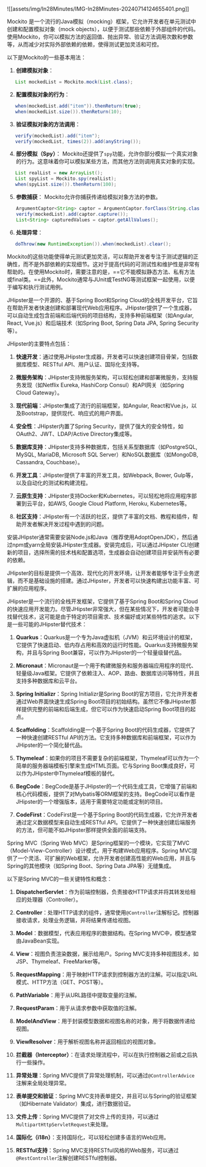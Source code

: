 ![[assets/img/In28Minutes/IMG-In28Minutes-20240714124655401.png]]

 Mockito 是一个流行的Java模拟（mocking）框架，它允许开发者在单元测试中创建和配置模拟对象（mock objects），以便于测试那些依赖于外部组件的代码。使用Mockito，你可以模拟方法的返回值、抛出异常、验证方法调用次数和参数等，从而减少对实际外部依赖的依赖，使得测试更加灵活和可控。

以下是Mockito的一些基本用法：

1. **创建模拟对象**：
```java
   List mockedList = Mockito.mock(List.class);
   ```

2. **配置模拟对象的行为**：
```java
   when(mockedList.add("item")).thenReturn(true);
   when(mockedList.size()).thenReturn(10);
   ```

3. **验证模拟对象的方法调用**：
```java
   verify(mockedList).add("item");
   verify(mockedList, times(2)).add(anyString());
   ```

4. **部分模拟（Spy）**：
   Mockito还提供了`spy`功能，允许你部分模拟一个真实对象的行为。这意味着你可以模拟某些方法，而其他方法则调用真实对象的实现。
```java
   List realList = new ArrayList();
   List spyList = Mockito.spy(realList);
   when(spyList.size()).thenReturn(100);
   ```

5. **参数捕获**：
   Mockito允许你捕获传递给模拟对象方法的参数。
   ```java
   ArgumentCaptor<String> captor = ArgumentCaptor.forClass(String.class);
   verify(mockedList).add(captor.capture());
   List<String> capturedValues = captor.getAllValues();
   ```

6. **处理异常**：
```java
   doThrow(new RuntimeException()).when(mockedList).clear();
   ```

Mockito的这些功能使得单元测试更加灵活，可以帮助开发者专注于测试逻辑的正确性，而不是外部依赖的实现细节。这对于提高代码的可测试性和维护性是非常有帮助的。在使用Mockito时，需要注意的是，==它不能模拟静态方法、私有方法或final类。==此外，Mockito通常与JUnit或TestNG等测试框架一起使用，以便于编写和执行测试用例。

 JHipster是一个开源的、基于Spring Boot和Spring Cloud的全栈开发平台，它旨在帮助开发者快速创建和部署现代Web应用程序。JHipster提供了一个生成器，可以自动生成包含前端和后端代码的项目结构，支持多种前端框架（如Angular, React, Vue.js）和后端技术（如Spring Boot, Spring Data JPA, Spring Security等）。

JHipster的主要特点包括：

1. **快速开发**：通过使用JHipster生成器，开发者可以快速创建项目骨架，包括数据库模型、RESTful API、用户认证、国际化支持等。

2. **微服务架构**：JHipster支持微服务架构，可以轻松创建和部署微服务，支持服务发现（如Netflix Eureka, HashiCorp Consul）和API网关（如Spring Cloud Gateway）。

3. **现代前端**：JHipster集成了流行的前端框架，如Angular, React和Vue.js，以及Bootstrap，提供现代、响应式的用户界面。

4. **安全性**：JHipster内置了Spring Security，提供了强大的安全特性，如OAuth2、JWT、LDAP/Active Directory集成等。

5. **数据库支持**：JHipster支持多种数据库，包括关系型数据库（如PostgreSQL, MySQL, MariaDB, Microsoft SQL Server）和NoSQL数据库（如MongoDB, Cassandra, Couchbase）。

6. **开发工具**：JHipster提供了丰富的开发工具，如Webpack, Bower, Gulp等，以及自动化的测试和构建流程。

7. **云原生支持**：JHipster支持Docker和Kubernetes，可以轻松地将应用程序部署到云平台，如AWS, Google Cloud Platform, Heroku, Kubernetes等。

8. **社区支持**：JHipster有一个活跃的社区，提供了丰富的文档、教程和插件，帮助开发者解决开发过程中遇到的问题。

安装JHipster通常需要安装Node.js和Java（推荐使用AdoptOpenJDK），然后通过npm或yarn全局安装JHipster生成器。安装完成后，可以通过JHipster CLI创建新的项目，选择所需的技术栈和配置选项，生成器会自动创建项目并安装所有必要的依赖。

JHipster的目标是提供一个高效、现代化的开发环境，让开发者能够专注于业务逻辑，而不是基础设施的搭建。通过JHipster，开发者可以快速构建出功能丰富、可扩展的应用程序。

 JHipster是一个流行的全栈开发框架，它提供了基于Spring Boot和Spring Cloud的快速应用开发能力。尽管JHipster非常强大，但在某些情况下，开发者可能会寻找替代技术，这可能是由于特定的项目需求、技术偏好或对某些特性的追求。以下是一些可能的JHipster替代技术：

1. **Quarkus**：Quarkus是一个专为Java虚拟机（JVM）和云环境设计的框架，它提供了快速启动、低内存占用和高效的运行时性能。Quarkus支持微服务架构，并且与Spring Boot兼容，可以作为JHipster的一个轻量级替代品。

2. **Micronaut**：Micronaut是一个用于构建微服务和服务器端应用程序的现代、轻量级Java框架。它提供了依赖注入、AOP、路由、数据库访问等特性，并且支持多种数据库和云平台。

3. **Spring Initializr**：Spring Initializr是Spring Boot的官方项目，它允许开发者通过Web界面快速生成Spring Boot项目的初始结构。虽然它不像JHipster那样提供完整的前端和后端生成，但它可以作为快速启动Spring Boot项目的起点。

4. **Scaffolding**：Scaffolding是一个基于Spring Boot的代码生成器，它提供了一种快速创建RESTful API的方法。它支持多种数据库和前端框架，可以作为JHipster的一个简化替代品。

5. **Thymeleaf**：如果你的项目不需要复杂的前端框架，Thymeleaf可以作为一个简单的服务器端模板引擎来生成HTML页面。它与Spring Boot集成良好，可以作为JHipster中Thymeleaf模板的替代。

6. **BegCode**：BegCode是基于JHipster的一个代码生成工具，它增强了前端和核心代码模板，提供了对Mybatis等ORM框架的支持。BegCode可以看作是JHipster的一个增强版本，适用于需要特定功能或定制的项目。

7. **CodeFirst**：CodeFirst是一个基于Spring Boot的代码生成器，它允许开发者通过定义数据模型来自动生成RESTful API。它提供了一种快速创建后端服务的方法，但可能不如JHipster那样提供全面的前端支持。


 Spring MVC（Spring Web MVC）是Spring框架的一个模块，它实现了MVC（Model-View-Controller）设计模式，用于构建Web应用程序。Spring MVC提供了一个灵活、可扩展的Web框架，允许开发者创建高性能的Web应用，并且与Spring的其他模块（如Spring Boot、Spring Data JPA等）无缝集成。

以下是Spring MVC的一些关键特性和概念：

1. **DispatcherServlet**：作为前端控制器，负责接收HTTP请求并将其转发给相应的处理器（Controller）。

2. **Controller**：处理HTTP请求的组件，通常使用`@Controller`注解标记。控制器接收请求，处理业务逻辑，并将结果传递给视图。

3. **Model**：数据模型，代表应用程序的数据结构。在Spring MVC中，模型通常由JavaBean实现。

4. **View**：视图负责渲染数据，展示给用户。Spring MVC支持多种视图技术，如JSP、Thymeleaf、FreeMarker等。

5. **RequestMapping**：用于映射HTTP请求到控制器方法的注解。可以指定URL模式、HTTP方法（GET、POST等）。

6. **PathVariable**：用于从URL路径中提取变量的注解。

7. **RequestParam**：用于从请求参数中获取值的注解。

8. **ModelAndView**：用于封装模型数据和视图名称的对象，用于将数据传递给视图。

9. **ViewResolver**：用于解析视图名称并返回相应的视图对象。

10. **拦截器（Interceptor）**：在请求处理流程中，可以在执行控制器之前或之后执行一些操作。

11. **异常处理**：Spring MVC提供了异常处理机制，可以通过`@ControllerAdvice`注解来全局处理异常。

12. **表单提交和验证**：Spring MVC支持表单提交，并且可以与Spring的验证框架（如Hibernate Validator）集成，进行数据验证。

13. **文件上传**：Spring MVC提供了对文件上传的支持，可以通过`MultipartHttpServletRequest`来处理。

14. **国际化（i18n）**：支持国际化，可以轻松创建多语言的Web应用。

15. **RESTful支持**：Spring MVC支持RESTful风格的Web服务，可以通过`@RestController`注解创建RESTful控制器。


